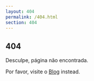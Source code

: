 ```yaml
---
layout: 404
permalink: /404.html
section: 404
---
```


## 404

Desculpe, página não encontrada.

Por favor, visite o [Blog](/blog) instead.
